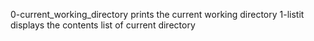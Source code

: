 0-current_working_directory prints the current working directory
1-listit displays the contents list of current directory
